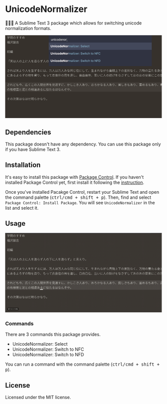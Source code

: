 # UnicodeNormalizer

🐶😺🐹 A Sublime Text 3 package which allows for switching unicode normalization formats.

![SublimeUnicodeNormalizer capture](https://raw.githubusercontent.com/gh640/SublimeUnicodeNormalizer/master/assets/images/capture.png)


## Dependencies

This package doesn't have any dependency. You can use this package only if you have Sublime Text 3.


## Installation

It's easy to install this package with [Package Control](https://packagecontrol.io/). If you haven't installed Package Control yet, first install it following the [instruction](https://packagecontrol.io/installation).

Once you've installed Pacakge Control, restart your Sublime Text and open the command palette (<kbd>ctrl/cmd + shift + p</kbd>). Then, find and select `Package Control: Install Package`. You will see `UnicodeNormalizer` in the list and select it.


## Usage

![SublimeUnicodeNormalizer capture](https://raw.githubusercontent.com/gh640/SublimeUnicodeNormalizer/master/assets/images/capture-animation.gif)

### Commands

There are 3 commands this package provides.

- UnicodeNormalizer: Select
- UnicodeNormalizer: Switch to NFC
- UnicodeNormalizer: Switch to NFD

You can run a command with the command palette (<kbd>ctrl/cmd + shift + p</kbd>).


## License

Licensed under the MIT license.
